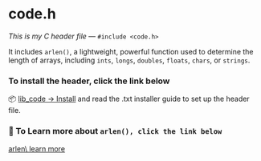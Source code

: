 # code.h

*This is my C header file* — `#include <code.h>`

It includes `arlen()`, a lightweight, powerful function used to determine the length of arrays, including `ints`, `longs`, `doubles`, `floats`, `chars`, or `strings`. 

### To install the header, click the link below 
📦 [lib_code -> Install](https://minhaskamal.github.io/DownGit/#/home?url=https://github.com/MoboladeJOladele/Public/tree/main/lib_Code/code_installer) and read the .txt installer guide to set up the header file.

### 📘 To Learn more about `arlen(), click the link below`  
 [arlen\ learn more](https://github.com/MoboladeJOladele/My-Projects/tree/main/C--Progs/arlen)
